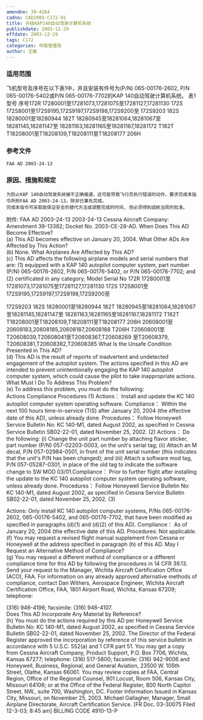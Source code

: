 ```yaml
---
amendno: 39-4264
cadno: CAD2003-C172-01
title: 升级KAP140自动驾驶计算机系统
publishdate: 2003-12-29
effdate: 2003-12-29
tags: C172
categories: 中南管理局
author: 王敏
---
```


### 适用范围 
飞机型号及序号在以下表1中，并且安装有件号为(P/N) 065-00176-2602, P/N 065-00176-5402或P/N 065-00176-7702的KAP 140自动驾驶计算机系统。
表1 型号 序号172R 17280001至17281073,17281075至17281127,17281130 172S 172S8001至172S9195,172S9197,172S9198,172S9200至
172S9203 182S 18280001至18280944 182T 18280945至18281064,18281067至18281145,18281147至
18281163,18281165至18281167,18281172 T182T T18208001至T18208109,T18208111至T18208177
206H

### 参考文件
    FAA AD 2003-24-13 

### 原因、措施和规定 
    为防止KAP 140自动驾驶系统被不正确接通，这可能导致飞行员执行错误的动作，要求完成本指令所附FAA AD 2003-24-13，除非已事先完成。 
    完成本指令可采取能保证安全的替代方法或调整完成的时间, 但必须得到适航当局的批准。 
附件: FAA AD 2003-24-13 
2003-24-13 Cessna Aircraft Company: Amendment 39-13382; Docket No. 2003-CE-28-AD. 
When Does This AD Become Effective?  
(a) This AD becomes effective on January 20, 2004.  What Other ADs Are Affected by This Action?  
(b) None. What Airplanes Are Affected by This AD?  
(c) This AD affects the following airplane models and serial numbers that are: 
(1) equipped with a KAP 140 autopilot computer system, part 
number (P/N) 065-00176-2602, P/N 065-00176-5402, or P/N 065-00176-7702; and 
(2) certificated in any category;  Model Serial No 172R 17280001至17281073,17281075至17281127,17281130 172S 172S8001至172S9195,172S9197,172S9198,172S9200至 

172S9203 182S 18280001至18280944 182T 18280945至18281064,18281067至18281145,18281147至
        18281163,18281165至18281167,18281172 T182T T18208001至T18208109,T18208111至T18208177 206H 20608001至20608183,20608185,20608187,20608188 T206H T20608001至T20608039,T20608041至T20608367,T20608269 
        至T20608379, T20608381,T20608382,T20608385 What Is the Unsafe Condition Presented in This AD?  
(d) This AD is the result of reports of inadvertent and undetected engagement of the autopilot system. The actions specified in this AD are intended to prevent unintentionally engaging the KAP 140 autopilot computer system, which could cause the pilot to take inappropriate actions. 
What Must I Do To Address This Problem?  
(e) To address this problem, you must do the following:  
Actions Compliance Procedures 
(1) Actions： Install and update the KC 140 autopilot computer system operating software. Compliance： Within the next 100 hours time-in-service (TIS) after January 20, 2004 (the effective date of this AD), unless already done. Procedures： Follow Honeywell Service Bulletin No: KC 140-M1, dated August 2002, as specified in Cessna Service Bulletin SB02-22-01, dated November 25, 2002. 
(2) Actions： Do the following: 
(i) Change the unit part number by attaching flavor sticker, part number (P/N) 057-02203-0003, on the unit's serial tag; 
(ii) Attach an M decal, P/N 057-02984-0501, in front of the unit serial number (this indicates that the unit's P/N has been changed); and 
(iii) Attach a software mod tag, P/N 057-05287-0301, in place of the old tag to indicate the software change to SW MOD 03/01.Compliance： Prior to further flight after installing the update to the KC 140 autopilot computer system operating software, unless already done. Procedures： Follow Honeywell Service Bulletin No: KC 140-M1, dated August 2002, as specified in Cessna Service Bulletin SB02-22-01, dated November 25, 2002. 
(3) 

Actions:  Only install KC 140 autopilot computer systems, P/Ns 
065-00176-2602, 065-00176-5402, and 065-00176-7702, that have been modified as specified in paragraphs (d)(1) and (d)(2) of this AD). Compliance： As of January 20, 2004 (the effective date of this AD.  Procedures: Not applicable. 
(f) You may request a revised flight manual supplement from Cessna or Honeywell at the address specified in paragraph (h) of this AD. 
May I Request an Alternative Method of Compliance?  
(g) You may request a different method of compliance or a different compliance time for this AD by following the procedures in 14 CFR 39.13. Send your request to the Manager, Wichita Aircraft Certification Office (ACO), FAA. For information on any already approved alternative methods of compliance, contact Dan Withers, Aerospace Engineer, Wichita Aircraft Certification Office, FAA, 1801 Airport Road, Wichita, Kansas 67209; telephone: 

(316) 946-4196; facsimile: (316) 946-4107.  
Does This AD Incorporate Any Material by Reference?  
(h) You must do the actions required by this AD per Honeywell Service Bulletin No: KC 140-M1, dated August 2002, as specified in Cessna Service Bulletin SB02-22-01, dated November 25, 2002. The Director of the Federal Register approved the incorporation by reference of this service bulletin in accordance with 5 U.S.C. 552(a) and 1 CFR part 51. You may get a copy from Cessna Aircraft Company, Product Support, P.O. Box 7706, Wichita, Kansas 67277; telephone: (316) 517-5800; facsimile: (316) 942-9006 and Honeywell, Business, Regional, and General Aviation, 23500 W. 105th Street, Olathe, Kansas 66061. You may review copies at FAA, 
Central Region, Office of the Regional Counsel, 901 Locust, Room 506, Kansas City, Missouri 64106; or at the Office of the Federal Register, 800 North Capitol Street, NW., suite 700, Washington, DC. 
Footer Information Issued in Kansas City, Missouri, on November 25, 2003. Michael Gallagher, Manager, Small Airplane Directorate,  Aircraft Certification Service. [FR Doc. 03-30075 Filed 12-3-03; 8:45 am] BILLING CODE 4910-13-P
